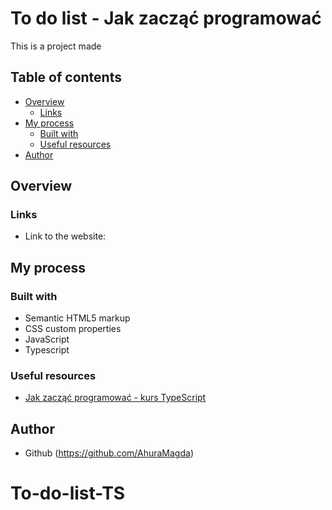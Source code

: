 # To do list - Jak zacząć programować
This is a project made 

## Table of contents
- [Overview](#overview)
  - [Links](#links)
- [My process](#my-process)
  - [Built with](#built-with)
  - [Useful resources](#useful-resources)
- [Author](#author)


## Overview
### Links
- Link to the website: []()

## My process
### Built with
- Semantic HTML5 markup
- CSS custom properties
- JavaScript
- Typescript

### Useful resources
- [Jak zacząć programować - kurs TypeScript](https://www.youtube.com/watch?v=5CBZ6DymX0Y)

## Author
- Github (https://github.com/AhuraMagda)
# To-do-list-TS
